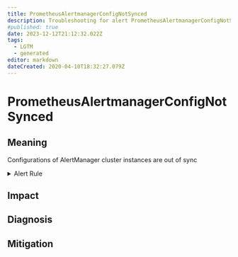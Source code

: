 ```yaml
---
title: PrometheusAlertmanagerConfigNotSynced
description: Troubleshooting for alert PrometheusAlertmanagerConfigNotSynced
#published: true
date: 2023-12-12T21:12:32.022Z
tags: 
  - LGTM
  - generated
editor: markdown
dateCreated: 2020-04-10T18:32:27.079Z
---
```


# PrometheusAlertmanagerConfigNotSynced

## Meaning
[//]: # "Short paragraph that explains what the alert means"
Configurations of AlertManager cluster instances are out of sync

<details>
  <summary>Alert Rule</summary>

{{% rule "prometheus-self-monitoring/prometheus-self-monitoring-internal.yml" "PrometheusAlertmanagerConfigNotSynced" %}}

{{% comment %}}

```yaml
alert: PrometheusAlertmanagerConfigNotSynced
expr: count(count_values("config_hash", alertmanager_config_hash)) > 1
for: 0m
labels:
    severity: warning
annotations:
    summary: Prometheus AlertManager config not synced (instance {{ $labels.instance }})
    description: |-
        Configurations of AlertManager cluster instances are out of sync
          VALUE = {{ $value }}
          LABELS = {{ $labels }}
    runbook: https://github.com/srerun/prometheus-alerts/blob/main/content/runbooks/prometheus-self-monitoring-internal/PrometheusAlertmanagerConfigNotSynced.md

```

{{% /comment %}}

</details>


## Impact
[//]: # "What could / will happen if the alert is not addressed"



## Diagnosis
[//]: # "Steps to take to identify the cause of the problem"



## Mitigation
[//]: # "The steps necessary to resolve the alert"
